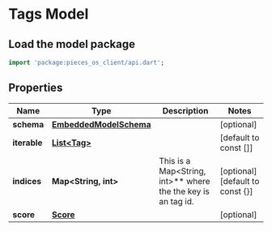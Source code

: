 # Tags Model

## Load the model package
```dart
import 'package:pieces_os_client/api.dart';
```

## Properties
Name | Type | Description | Notes
------------ | ------------- | ------------- | -------------
**schema** | [**EmbeddedModelSchema**](EmbeddedModelSchema) |  | [optional] 
**iterable** | [**List\<Tag\>**](Tag) |  | [default to const []]
**indices** | **Map\<String, int\>** | This is a Map\<String, int\>** where the the key is an tag id. | [optional] [default to const {}]
**score** | [**Score**](Score) |  | [optional] 




